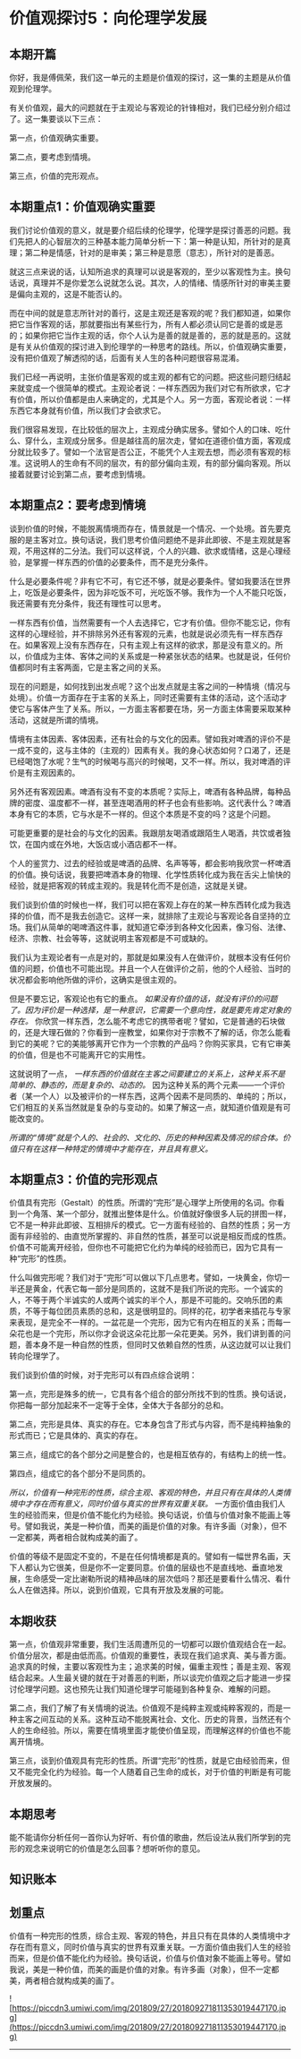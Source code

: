# 价值观探讨5：向伦理学发展

## 本期开篇

你好，我是傅佩荣，我们这一单元的主题是价值观的探讨，这一集的主题是从价值观到伦理学。

有关价值观，最大的问题就在于主观论与客观论的针锋相对，我们已经分别介绍过了。这一集要谈以下三点：

第一点，价值观确实重要。

第二点，要考虑到情境。

第三点，价值的完形观点。

## 本期重点1：价值观确实重要

我们讨论价值观的意义，就是要介绍后续的伦理学，伦理学是探讨善恶的问题。我们先把人的心智层次的三种基本能力简单分析一下：第一种是认知，所针对的是真理；第二种是情感，针对的是审美；第三种是意愿（意志），所针对的是善恶。

就这三点来说的话，认知所追求的真理可以说是客观的，至少以客观性为主。换句话说，真理并不是你爱怎么说就怎么说。其次，人的情绪、情感所针对的审美主要是偏向主观的，这是不能否认的。

而在中间的就是意志所针对的善行，这是主观还是客观的呢？我们都知道，如果你把它当作客观的话，那就要指出有某些行为，所有人都必须认同它是善的或是恶的；如果你把它当作主观的话，你个人认为是善的就是善的，恶的就是恶的。这就是有关从价值观的探讨进入到伦理学的一种思考的路线。所以，价值观确实重要，没有把价值观了解透彻的话，后面有关人生的各种问题很容易混淆。

我们已经一再说明，主张价值是客观的或主观的都有它的问题。把这些问题归结起来就变成一个很简单的模式。主观论者说：一样东西因为我们对它有所欲求，它才有价值，所以价值都是由人来确定的，尤其是个人。另一方面，客观论者说：一样东西它本身就有价值，所以我们才会欲求它。

我们很容易发现，在比较低的层次上，主观成分确实居多。譬如个人的口味、吃什么、穿什么，主观成分居多。但是越往高的层次走，譬如在道德价值方面，客观成分就比较多了。譬如一个法官是否公正，不能凭个人主观去想，而必须有客观的标准。这说明人的生命有不同的层次，有的部分偏向主观，有的部分偏向客观。所以接着就要讨论到第二点，要考虑到情境。

## 本期重点2：要考虑到情境

谈到价值的时候，不能脱离情境而存在，情景就是一个情况、一个处境。首先要克服的是主客对立。换句话说，我们思考价值问题绝不是非此即彼、不是主观就是客观，不用这样的二分法。我们可以这样说，个人的兴趣、欲求或情绪，这是心理经验，是掌握一样东西的价值的必要条件，而不是充分条件。

什么是必要条件呢？非有它不可，有它还不够，就是必要条件。譬如我要活在世界上，吃饭是必要条件，因为非吃饭不可，光吃饭不够。我作为一个人不能只吃饭，我还需要有充分条件，我还有理性可以思考。

一样东西有价值，当然需要有一个人去选择它，它才有价值。但你不能忘记，你有这样的心理经验，并不排除另外还有客观的元素，也就是说必须先有一样东西存在。如果客观上没有东西存在，只有主观上有这样的欲求，那是没有意义的。所以，价值成为主体、客体之间的关系或是一种紧张状态的结果。也就是说，任何价值都同时有主客两面，它是主客之间的关系。

现在的问题是，如何找到出发点呢？这个出发点就是主客之间的一种情境（情况与处境）。价值一方面存在于主客的关系上，同时还需要有主体的活动，这个活动才使它与客体产生了关系。所以，一方面主客都要在场，另一方面主体需要采取某种活动，这就是所谓的情境。

情境有主体因素、客体因素，还有社会的与文化的因素。譬如我对啤酒的评价不是一成不变的，这与主体的（主观的）因素有关。我的身心状态如何？口渴了，还是已经喝饱了水呢？生气的时候喝与高兴的时候喝，又不一样。所以，我对啤酒的评价是有主观因素的。

另外还有客观因素。啤酒有没有不变的本质呢？实际上，啤酒有各种品牌，每种品牌的密度、温度都不一样，甚至连喝酒用的杯子也会有些影响。这代表什么？啤酒本身有它的本质，它与水是不一样的。但这个本质是不变的吗？这是个问题。

可能更重要的是社会的与文化的因素。我跟朋友喝酒或跟陌生人喝酒，共饮或者独饮，在国内或在外地，大饭店或小酒店都不一样。

个人的鉴赏力、过去的经验或是啤酒的品牌、名声等等，都会影响我欣赏一杯啤酒的价值。换句话说，我要把啤酒本身的物理、化学性质转化成为我在舌尖上愉快的经验，就是把客观的转成主观的。我是转化而不是创造，这就是关键。

我们谈到价值的时候也一样，我们可以把在客观上存在的某一种东西转化成为我选择的价值，而不是我去创造它。这样一来，就排除了主观论与客观论各自坚持的立场。我们从简单的喝啤酒这件事，就知道它牵涉到各种文化因素，像习俗、法律、经济、宗教、社会等等，这就说明主客观都是不可或缺的。

我们认为主观论者有一点是对的，那就是如果没有人在做评价，就根本没有任何价值的问题，价值也不可能出现。并且一个人在做评价之前，他的个人经验、当时的状况都会影响他所做的评价，这确实是很主观的。

但是不要忘记，客观论也有它的重点。 *如果没有价值的话，就没有评价的问题了。因为评价是一种选择，是一种意识，它需要一个意向性，就是要先肯定对象的存在。* 你欣赏一样东西，怎么能不考虑它的携带者呢？譬如，它是普通的石块做的，还是大理石做的？你看到一座教堂，如果你对于宗教不了解的话，你怎么能看到它的美呢？它的美能够离开它作为一个宗教的产品吗？你购买家具，它有它审美的价值，但是也不可能离开它的实用性。

这就说明了一点， *一样东西的价值就在主客之间要建立的关系上，这种关系不是简单的、静态的，而是复杂的、动态的。* 因为这种关系的两个元素——一个评价者（某一个人）以及被评价的一样东西，这两个因素不是同质的、单纯的；所以，它们相互的关系当然就是复杂的与变动的。如果了解这一点，就知道价值观是有可能改变的。

 *所谓的“情境”就是个人的、社会的、文化的、历史的种种因素及情况的综合体。价值只有在这样一种特定的情境中才能存在，并且具有意义。*

## 本期重点3：价值的完形观点

价值具有完形（Gestalt）的性质。所谓的“完形”是心理学上所使用的名词。你看到一个角落、某一个部分，就推出整体是什么。价值就好像很多人玩的拼图一样，它不是一种非此即彼、互相排斥的模式。它一方面有经验的、自然的性质；另一方面有非经验的、由直觉所掌握的、非自然的性质，甚至可以说是相反而成的性质。价值不可能离开经验，但你也不可能把它化约为单纯的经验而已，因为它具有一种“完形”的性质。

什么叫做完形呢？我们对于“完形”可以做以下几点思考。譬如，一块黄金，你切一半还是黄金，代表它每一部分是同质的，这就不是我们所说的完形。一个诚实的人，不等于两个半诚实的人或两个诚实的半个人，那是不可能的。交响乐团的素质，不等于每位团员素质的总和，这是很明显的。同样的花，初学者来插花与专家来表现，是完全不一样的。一盆花是一个完形，因为它有内在相互的关系；而每一朵花也是一个完形，所以你才会说这朵花比那一朵花更美。另外，我们讲到善的问题，善本身不是一种自然的性质，但同时又依赖自然的性质，从这边就可以让我们转向伦理学了。

我们谈到价值的时候，对于完形可以有四点综合说明：

第一点，完形是殊多的统一，它具有各个组合的部分所找不到的性质。换句话说，你把每一部分加起来不一定等于全体，全体大于各部分的总和。

第二点，完形是具体、真实的存在。它本身包含了形式与内容，而不是纯粹抽象的形式而已；它是具体的、真实的存在。

第三点，组成它的各个部分之间是整合的，也是相互依存的，有结构上的统一性。

第四点，组成它的各个部分不是同质的。

 *所以，价值有一种完形的性质，综合主观、客观的特色，并且只有在具体的人类情境中才存在而有意义，同时价值与真实的世界有双重关联。* 一方面价值由我们人生的经验而来，但是价值不能化约为经验。换句话说，价值与价值对象不能画上等号。譬如我说，美是一种价值，而美的画是价值的对象。有许多画（对象），但不一定都美，两者相合就构成美的画了。

价值的等级不是固定不变的，不是在任何情境都是真的。譬如有一幅世界名画，天下人都认为它很美，但是你不一定要同意。价值的层级也不是直线地、垂直地发展，生命感受一定比谢勒所说的精神品味的层次低吗？那还是要看什么情况、看什么人在做选择。所以，说到价值观，它具有开放及发展的可能。

## 本期收获

第一点，价值观非常重要，我们生活周遭所见的一切都可以跟价值观结合在一起。价值分层次，都是由低而高。价值观的重要性，表现在我们追求真、美与善方面。追求真的时候，主要以客观性为主；追求美的时候，偏重主观性；善是主观、客观结合起来。人生最关键的就在于对善恶的判断，所以谈完价值观之后才能进一步探讨伦理学问题。这也预先让我们知道伦理学可能碰到各种复杂、难解的问题。

第二点，我们了解了有关情境的说法。价值观不是纯粹主观或纯粹客观的，而是一种主客之间互动的关系。这种互动不能脱离社会、文化、历史的背景，当然还有个人的生命经验。所以，需要在情境里面才能使价值呈现，而理解这样的价值也不能离开情境。

第三点，谈到价值观具有完形的性质。所谓“完形”的性质，就是它由经验而来，但又不能完全化约为经验。每一个人随着自己生命的成长，对于价值的判断是有可能开放发展的。

## 本期思考

能不能请你分析任何一首你认为好听、有价值的歌曲，然后设法从我们所学到的完形的观念来说明它的价值是怎么回事？想听听你的意见。

## 知识账本

## 划重点

价值有一种完形的性质，综合主观、客观的特色，并且只有在具体的人类情境中才存在而有意义，同时价值与真实的世界有双重关联。一方面价值由我们人生的经验而来，但是价值不能化约为经验。换句话说，价值与价值对象不能画上等号。譬如我说，美是一种价值，而美的画是价值的对象。有许多画（对象），但不一定都美，两者相合就构成美的画了。

![https://piccdn3.umiwi.com/img/201809/27/201809271811353019447170.jpg](https://piccdn3.umiwi.com/img/201809/27/201809271811353019447170.jpg)

---
